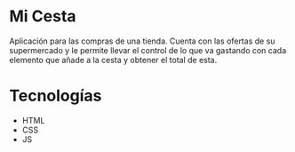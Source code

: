 # Mi Cesta
Aplicación para las compras de una tienda.
Cuenta con las ofertas de su supermercado y le permite llevar el control de lo que va gastando con cada elemento que añade a la cesta y obtener el total de esta.

# Tecnologías
- HTML
- CSS
- JS
